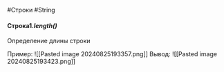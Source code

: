 #Строки #String 

#### Строка1.*length()*
Определение длины строки

Пример:
![[Pasted image 20240825193357.png]]
Вывод:
![[Pasted image 20240825193423.png]]



